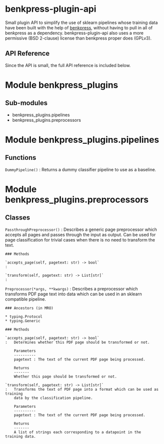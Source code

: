 # benkpress-plugin-api

Small plugin API to simplify the use of sklearn pipelines whose
training data have been built with the help of
[benkpress](https://github.com/dennishedback/benkpress),
without having to pull in all of benkpress as a dependency.
benkpress-plugin-api also uses a more permissive (BSD 2-clause) license
than benkpress proper does (GPLv3).

## API Reference

Since the API is small, the full API reference is included below.

Module benkpress_plugins
========================

Sub-modules
-----------
* benkpress_plugins.pipelines
* benkpress_plugins.preprocessors
  
Module benkpress_plugins.pipelines
==================================

Functions
---------

    
`DummyPipeline()`
:   Returns a dummy classifier pipeline to use as a baseline.

Module benkpress_plugins.preprocessors
======================================

Classes
-------

`PassthroughPreprocessor()`
:   Describes a generic page preprocessor which accepts all pages and passes through
the input as output. Can be used for page classification for trivial cases when there
is no need to transform the text.

    ### Methods

    `accepts_page(self, pagetext: str) ‑> bool`
    :

    `transform(self, pagetext: str) ‑> List[str]`
    :

`Preprocessor(*args, **kwargs)`
:   Describes a preprocessor which transforms PDF page text into data which can be 
    used in an sklearn compatible pipeline.

    ### Ancestors (in MRO)

    * typing.Protocol
    * typing.Generic

    ### Methods

    `accepts_page(self, pagetext: str) ‑> bool`
    :   Determines whether this PDF page should be transformed or not.
        
        Parameters
        ----------
        pagetext : The text of the current PDF page being processed.
        
        Returns
        -------
        Whether this page should be transformed or not.

    `transform(self, pagetext: str) ‑> List[str]`
    :   Transforms the text of PDF page into a format which can be used as training
        data by the classification pipeline.
        
        Parameters
        ----------
        pagetext : The text of the current PDF page being processed.
        
        Returns
        -------
        A list of strings each corresponding to a datapoint in the training data.
